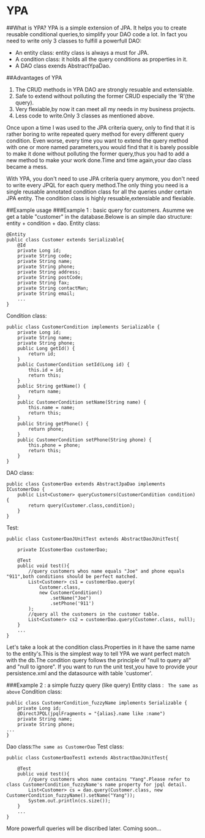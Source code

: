 # YPA
##What is YPA?
YPA is a simple extension of JPA. It helps you to create reusable conditional queries,to simplify your DAO code a lot. In fact you need to write only 3 classes to fulfill a powerfull DAO:
* An entity class: entity class is always a must for JPA.
* A condition class: it holds all the query conditions as properties in it.
* A DAO class exends AbstractYpaDao.

##Advantages of YPA
1. The CRUD methods in YPA DAO are strongly resuable and extensiable.
2. Safe to extend without polluting the former CRUD especially the 'R'(the query).
3. Very flexiable,by now it can meet all my needs in my business projects.
4. Less code to write.Only 3 classes as mentioned above.

Once upon a time I was used to the JPA criteria query, only to find that it is rather boring to write repeated query method for every different query condition.
Even worse, every time you want to extend the query method with one or more named parameters,you would find that it is barely possible to make it done without
polluting the former query,thus you had to add a new method to make your work done.Time and time again,your dao class became a mess.

With YPA, you don't need to use JPA criteria query anymore, you don't need to write every JPQL for each query method.The only thing you need is a single reusable annotated condition class for all the queries under certain JPA entity.
The condition class is highly resuable,extensiable and flexiable.

##Example usage
###Example 1 : basic query for customers.
Asumme we get a table "customer" in the database.Belowe is an simple dao structure:  entity + condition + dao.
Entity class:
```
@Entity
public class Customer extends Serializable{
	@Id
	private Long id;
	private String code;
	private String name;
	private String phone;
	private String address;
	private String postCode;
	private String fax;
	private String contactMan;
	private String email;
    ...
}
```

Condition class:
```
public class CustomerCondition implements Serializable {
    private Long id;
    private String name;
    private String phone;
    public Long getId() {
        return id;
    }
    public CustomerCondition setId(Long id) {
        this.id = id;
        return this;
    }
    public String getName() {
        return name;
    }
    public CustomerCondition setName(String name) {
        this.name = name;
        return this;
    }
    public String getPhone() {
        return phone;
    }
    public CustomerCondition setPhone(String phone) {
        this.phone = phone;
        return this;
    }
}
```
DAO class:
```
public class CustomerDao extends AbstractJpaDao implements ICustomerDao {
    public List<Customer> queryCustomers(CustomerCondition condition) {
        return query(Customer.class,condition);
    }
}
```
Test:
```
public class CustomerDaoJUnitTest extends AbstractDaoJUnitTest{

    private ICustomerDao customerDao;
    
    @Test
    public void test(){
    	//query customers whos name equals "Joe" and phone equals "911",both conditions should be perfect matched.
        List<Customer> cs1 = customerDao.query(
            Customer.class, 
            new CustomerCondition()
                .setName("Joe")
                .setPhone('911')
        );
        //query all the customers in the customer table.
        List<Customer> cs2 = customerDao.query(Customer.class, null);
    }
    ...
}
```
Let's take a look at the condition class.Properties in it have the same name to the entity's.This is the simplest way to tell YPA we want perfect match with the db.The condition query follows the principle of "null to query all" and "null to ignore".
If you want to run the unit test,you have to provide your persistence.xml and the datasource with table 'customer'.

###Example 2 : a simple fuzzy query (like query)
Entity class :
``` The same as above```
Condition class:
```
public class CustomerCondition_fuzzyName implements Serializable {
    private Long id;
    @DirectJPQL(jpqlFragments = "{alias}.name like :name")
    private String name;
    private String phone;
...
}
```
Dao class:```The same as CustomerDao```
Test class:
```
public class CustomerDaoTest1 extends AbstractDaoJUnitTest{

    @Test
    public void test(){
        //query customers whos name contains "Yang".Please refer to class CustomerCondition_fuzzyName's name property for jpql detail.
        List<Customer> cs = dao.query(Customer.class, new CustomerCondition_fuzzyName().setName("Yang"));
        System.out.println(cs.size());
    }
    ...
}
```

More powerfull queries will be discribed later. Coming soon...
